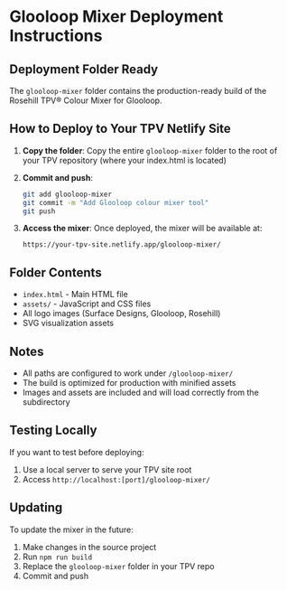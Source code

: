 # Glooloop Mixer Deployment Instructions

## Deployment Folder Ready

The `glooloop-mixer` folder contains the production-ready build of the Rosehill TPV® Colour Mixer for Glooloop.

## How to Deploy to Your TPV Netlify Site

1. **Copy the folder**: Copy the entire `glooloop-mixer` folder to the root of your TPV repository (where your index.html is located)

2. **Commit and push**:
   ```bash
   git add glooloop-mixer
   git commit -m "Add Glooloop colour mixer tool"
   git push
   ```

3. **Access the mixer**: Once deployed, the mixer will be available at:
   ```
   https://your-tpv-site.netlify.app/glooloop-mixer/
   ```

## Folder Contents

- `index.html` - Main HTML file
- `assets/` - JavaScript and CSS files
- All logo images (Surface Designs, Glooloop, Rosehill)
- SVG visualization assets

## Notes

- All paths are configured to work under `/glooloop-mixer/`
- The build is optimized for production with minified assets
- Images and assets are included and will load correctly from the subdirectory

## Testing Locally

If you want to test before deploying:
1. Use a local server to serve your TPV site root
2. Access `http://localhost:[port]/glooloop-mixer/`

## Updating

To update the mixer in the future:
1. Make changes in the source project
2. Run `npm run build`
3. Replace the `glooloop-mixer` folder in your TPV repo
4. Commit and push